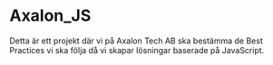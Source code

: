 # Axalon_JS
Detta är ett projekt där vi på Axalon Tech AB ska bestämma de Best Practices vi ska följa då vi skapar lösningar baserade på JavaScript.
